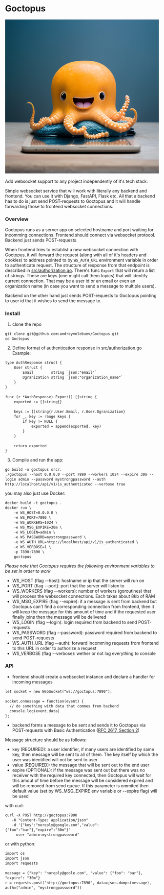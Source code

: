 # Goctopus

![Goctopus logo](logo.png)

Add websocket support to any project independently of it's tech stack.

Simple websocket service that will work with literally any backend and frontend. You can use it with Django, FastAPI, Flask etc. All that a backend has to do is just send POST-requests to Goctopus and it will handle forwarding those to frontend websocket connections.


### Overview

Goctopus runs as a server app on selected hostname and port waiting for incomming connections. Frontend should connect via websocket protocol. Backend just sends POST-requests.

When frontend tries to establist a new websocket connection with Goctopus, it will forward the request (along with all of it's headers and cookies) to address pointed to by `WS_AUTH_URL` environment variable in order to authenticate request. The structure of response from that endpoint is described in [src/authorization.go](https://github.com/andreyvolobuev/goctopus/blob/master/src/authorization.go). There's func `Export` that will return a list of strings. These are keys (one might call them topics) that will identify current connection. That may be a user id or an email or even an organization name (in case you want to send a message to multiple users).

Backend on the other hand just sends POST-requests to Goctopus pointing to user id that it wishes to send the message to.


### Install

1. clone the repo
```
git clone git@github.com:andreyvolobuev/Goctopus.git
cd Goctopus
```

2. Define format of authentication response in [src/authorization.go](https://github.com/andreyvolobuev/goctopus/blob/master/src/authorization.go)
Example:
```
type AuthResponse struct {
	User struct {
		Email        string `json:"email"`
		Ogranization string `json:"organization_name"`
	}
}

func (r *AuthResponse) Export() []string {
	exported := []string{}

	keys := []string{r.User.Email, r.User.Ogranization}
	for _, key := range keys {
		if key != NULL {
			exported = append(exported, key)
		}
	}

	return exported
}
```

3. Compile and run the app:
```
go build -o goctopus src/.
./goctopus --host 0.0.0.0 --port 7890 --workers 1024 --expire 30m --login admin --password mystrongpassword --auth http://localhost/api/v1/is_authenticated --verbose true
```

you may also just use Docker:
```
docker build -t goctopus .
docker run \
    -e WS_HOST=0.0.0.0 \
    -e WS_PORT=7890 \
    -e WS_WORKERS=1024 \
    -e WS_MSG_EXPIRE=30m \
    -e WS_LOGIN=admin \
    -e WS_PASSWORD=mystrongpassword \
    -e WS_AUTH_URL=http://localhost/api/v1/is_authenticated \
    -e WS_VERBOSE=1 \
    -p 7890:7890 \
    goctopus
```

*Please note that Goctopus requires the following environment variables to be set in order to work*
- WS_HOST (flag --host): hostname or ip that the server will run on
- WS_PORT (flag --port): port that the server will listen to
- WS_WORKERS (flag --workers): number of workers (goroutines) that will process the websocket connections. Each takes about 8kb of RAM
- WS_MSG_EXPIRE (flag --expire): if a message is sent from backend but Goctopus can't find a corresponding connection from frontend, then it will keep the message for this amount of time and if the requested user finally joins then the message will be delivered
- WS_LOGIN (flag --login): login required from backend to send POST-requests
- WS_PASSWORD (flag --password): password required from backend to send POST-requests
- WS_AUTH_URL (flag --auth): forward incomming requests from frontend to this URL in order to authorize a request
- WS_VERBOSE (flag --verbose): wether or not log everything to console


### API

- frontend should create a websocket instance and declare a handler for incoming messages
```
let socket = new WebSocket("ws://goctopus:7890");

socket.onmessage = function(event) {
  // do something with data that commes from backend
  console.log(event.data)
};
```


- backend forms a message to be sent and sends it to Goctopus via POST-requests with Basic Authentication ([RFC 2617, Section 2](https://www.rfc-editor.org/rfc/rfc2617.html#section-2))

Message structure should be as follows:
- key (REQUIRED): a user identifier, if many users are identified by same key, then message will be sent to all of them. The key itself by which the user was identified will not be sent to user
- value (REQUIRED): the message that will be sent out to the end user
- expire (OPTIONAL): if the message was sent out but there was no receiver with the required key connected, then Goctopus will wait for this amout of time before the message will be considered expired and will be removed from send queue. If this parameter is ommited then default value (set by WS_MSG_EXPIRE env variable or --expire flag) will be used

with curl:
```
curl -X POST http://goctopus:7890
   -H "Content-Type: application/json" 
   -d '{"key":"noreply@google.com","value":{"foo":"bar"},"expire":"30m"}'
   --user "admin:mystrongpassword"
```


or with python:
```
import os
import json
import requests

message = {"key": "noreply@goole.com", "value": {"foo": "bar"}, "expire": "30m"}
r = requests.post("http://goctopus:7890", data=json.dumps(message), auth=("admin", "mystrongpassword"))
```
